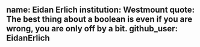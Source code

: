 name: Eidan Erlich 
institution: Westmount
quote: The best thing about a boolean is even if you are wrong, you are only off by a bit.
github_user: EidanErlich
---
